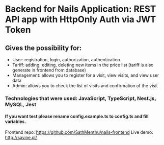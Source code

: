 # Backend for Nails Application: REST API app with HttpOnly Auth via JWT Token
## Gives the possibility for:
- User: registration, login, authorization, authentication 
- Tariff: adding, editing, deleting new items in the price list (tariff is also generate in frontend from database)
- Management: allows you to register for a visit, view visits, and view user data
- Admin: allows you to check the list of visits and confirmation of the visit
### Technologies that were used: JavaScript, TypeScript, Nest.js, MySQL, Jest 
#### If you want test please rename config.example.ts to config.ts and fill variables.


Frontend repo: https://github.com/SathMenthu/nails-frontend
Live demo: http://savine.pl/
